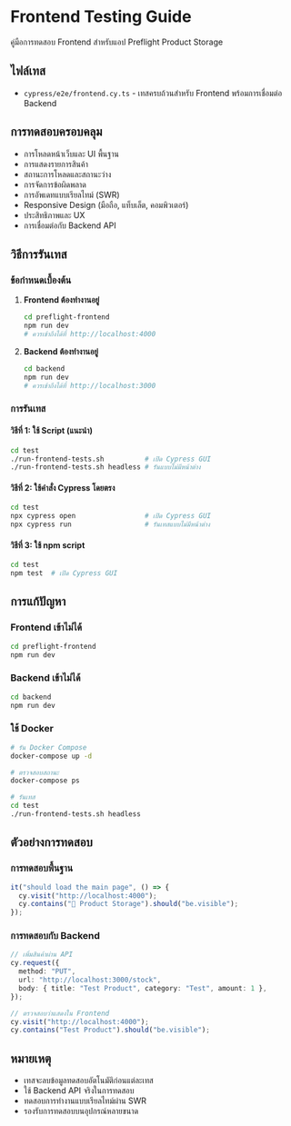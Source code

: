 # Frontend Testing Guide

คู่มือการทดสอบ Frontend สำหรับแอป Preflight Product Storage

## ไฟล์เทส

- `cypress/e2e/frontend.cy.ts` - เทสครบถ้วนสำหรับ Frontend พร้อมการเชื่อมต่อ Backend

## การทดสอบครอบคลุม

- การโหลดหน้าเว็บและ UI พื้นฐาน
- การแสดงรายการสินค้า
- สถานะการโหลดและสถานะว่าง
- การจัดการข้อผิดพลาด
- การอัพเดทแบบเรียลไทม์ (SWR)
- Responsive Design (มือถือ, แท็บเล็ต, คอมพิวเตอร์)
- ประสิทธิภาพและ UX
- การเชื่อมต่อกับ Backend API

## วิธีการรันเทส

### ข้อกำหนดเบื้องต้น

1. **Frontend ต้องทำงานอยู่**

   ```bash
   cd preflight-frontend
   npm run dev
   # ควรเข้าถึงได้ที่ http://localhost:4000
   ```

2. **Backend ต้องทำงานอยู่**
   ```bash
   cd backend
   npm run dev
   # ควรเข้าถึงได้ที่ http://localhost:3000
   ```

### การรันเทส

#### วิธีที่ 1: ใช้ Script (แนะนำ)

```bash
cd test
./run-frontend-tests.sh          # เปิด Cypress GUI
./run-frontend-tests.sh headless # รันแบบไม่มีหน้าต่าง
```

#### วิธีที่ 2: ใช้คำสั่ง Cypress โดยตรง

```bash
cd test
npx cypress open                 # เปิด Cypress GUI
npx cypress run                  # รันเทสแบบไม่มีหน้าต่าง
```

#### วิธีที่ 3: ใช้ npm script

```bash
cd test
npm test  # เปิด Cypress GUI
```

## การแก้ปัญหา

### Frontend เข้าไม่ได้

```bash
cd preflight-frontend
npm run dev
```

### Backend เข้าไม่ได้

```bash
cd backend
npm run dev
```

### ใช้ Docker

```bash
# รัน Docker Compose
docker-compose up -d

# ตรวจสอบสถานะ
docker-compose ps

# รันเทส
cd test
./run-frontend-tests.sh headless
```

## ตัวอย่างการทดสอบ

### การทดสอบพื้นฐาน

```typescript
it("should load the main page", () => {
  cy.visit("http://localhost:4000");
  cy.contains("🏪 Product Storage").should("be.visible");
});
```

### การทดสอบกับ Backend

```typescript
// เพิ่มสินค้าผ่าน API
cy.request({
  method: "PUT",
  url: "http://localhost:3000/stock",
  body: { title: "Test Product", category: "Test", amount: 1 },
});

// ตรวจสอบว่าแสดงใน Frontend
cy.visit("http://localhost:4000");
cy.contains("Test Product").should("be.visible");
```

## หมายเหตุ

- เทสจะลบข้อมูลทดสอบอัตโนมัติก่อนแต่ละเทส
- ใช้ Backend API จริงในการทดสอบ
- ทดสอบการทำงานแบบเรียลไทม์ผ่าน SWR
- รองรับการทดสอบบนอุปกรณ์หลายขนาด
